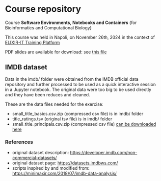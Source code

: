 # Course repository 
Course **Software Environments, Notebooks and Containers**
(for Bioinformatics and Computational Biology)

This course was held in Napoli, on November 26th, 2024 in the context of [ELIXIR-IT Training Platform](https://elixir-iib-training.github.io/site/2024-11-26-Biocontainer)

PDF slides are available for download: see [this file](bbcc2024_reproducibility-in-bioinformatics_IFOM-RCDS-unit_presentation.pdf)

## IMDB dataset
Data in the imdb/ folder were obtained from the IMDB official data repository and further processed to be used as a quick interactive session in a Jupyter notebook. The original data were too big to be used directly and they have been reduces and cleaned. 

These are the data files needed for the exercise:
- small_title_basics.csv.zip (compressed csv file) is in imdb/ folder
- title_ratings.tsv (original tsv file) is in imdb/ folder
- small_title_principals.csv.zip (compressed csv file) [can be downloaded here](https://drive.google.com/file/d/1Y_8sTSlIr2m33KlOQojGrGBDb0r8cFPI/view?usp=sharing)

### References
- original dataset description: https://developer.imdb.com/non-commercial-datasets/
- original dataset page: https://datasets.imdbws.com/
- scripts inspired by and modified from: https://minimaxir.com/2018/07/imdb-data-analysis/

